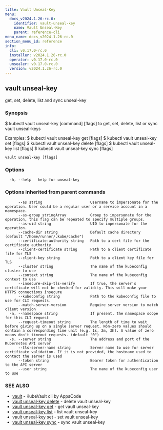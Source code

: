 ```yaml
---
title: Vault Unseal-Key
menu:
  docs_v2024.1.26-rc.0:
    identifier: vault-unseal-key
    name: Vault Unseal-Key
    parent: reference-cli
menu_name: docs_v2024.1.26-rc.0
section_menu_id: reference
info:
  cli: v0.17.0-rc.0
  installer: v2024.1.26-rc.0
  operator: v0.17.0-rc.0
  unsealer: v0.17.0-rc.0
  version: v2024.1.26-rc.0
---
```


## vault unseal-key

get, set, delete, list and sync unseal-key

### Synopsis


$ kubectl vault unseal-key [command] [flags] to get, set, delete, list or sync vault unseal-keys

Examples:
 $ kubectl vault unseal-key get [flags]
 $ kubectl vault unseal-key set [flags]
 $ kubectl vault unseal-key delete [flags]
 $ kubectl vault unseal-key list [flags]
 $ kubectl vault unseal-key sync [flags]


```
vault unseal-key [flags]
```

### Options

```
  -h, --help   help for unseal-key
```

### Options inherited from parent commands

```
      --as string                      Username to impersonate for the operation. User could be a regular user or a service account in a namespace.
      --as-group stringArray           Group to impersonate for the operation, this flag can be repeated to specify multiple groups.
      --as-uid string                  UID to impersonate for the operation.
      --cache-dir string               Default cache directory (default "/home/runner/.kube/cache")
      --certificate-authority string   Path to a cert file for the certificate authority
      --client-certificate string      Path to a client certificate file for TLS
      --client-key string              Path to a client key file for TLS
      --cluster string                 The name of the kubeconfig cluster to use
      --context string                 The name of the kubeconfig context to use
      --insecure-skip-tls-verify       If true, the server's certificate will not be checked for validity. This will make your HTTPS connections insecure
      --kubeconfig string              Path to the kubeconfig file to use for CLI requests.
      --match-server-version           Require server version to match client version
  -n, --namespace string               If present, the namespace scope for this CLI request
      --request-timeout string         The length of time to wait before giving up on a single server request. Non-zero values should contain a corresponding time unit (e.g. 1s, 2m, 3h). A value of zero means don't timeout requests. (default "0")
  -s, --server string                  The address and port of the Kubernetes API server
      --tls-server-name string         Server name to use for server certificate validation. If it is not provided, the hostname used to contact the server is used
      --token string                   Bearer token for authentication to the API server
      --user string                    The name of the kubeconfig user to use
```

### SEE ALSO

* [vault](/docs/v2024.1.26-rc.0/reference/cli/vault)	 - KubeVault cli by AppsCode
* [vault unseal-key delete](/docs/v2024.1.26-rc.0/reference/cli/vault_unseal-key_delete)	 - delete vault unseal-key
* [vault unseal-key get](/docs/v2024.1.26-rc.0/reference/cli/vault_unseal-key_get)	 - get vault unseal-key
* [vault unseal-key list](/docs/v2024.1.26-rc.0/reference/cli/vault_unseal-key_list)	 - list vault unseal-key
* [vault unseal-key set](/docs/v2024.1.26-rc.0/reference/cli/vault_unseal-key_set)	 - set vault unseal-key
* [vault unseal-key sync](/docs/v2024.1.26-rc.0/reference/cli/vault_unseal-key_sync)	 - sync vault unseal-key

